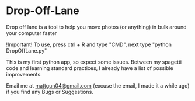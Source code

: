 # Drop-Off-Lane
Drop off lane is a tool to help you move photos (or anything) in bulk around your computer faster

!Important!
To use, press ctrl + R and type "CMD", next type "python DropOffLane.py"

This is my first python app, so expect some issues. Between my spagetti code and learning standard practices, I already have a list of possible improvements.

Email me at mattgun04@gmail.com (excuse the email, I made it a while ago) if you find any Bugs or Suggestions.

